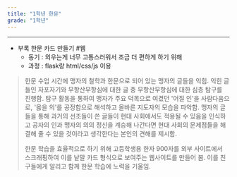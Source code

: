 ```yaml
---
title: "1학년 한문"
grade: "1학년"
---
```


---

- 부록 한문 카드 만들기 #웹
  - 동기 : 외우는게 너무 고통스러워서 조금 더 편하게 하기 위해
  - 과정 : flask랑 html/css/js 이용

> 한문 수업 시간에 맹자의 철학과 한문으로 되어 있는 맹자의 글들을 익힘. 익힌 글들인 자포자기와 무항산무항심에 대한 글 중 무항산무항심에 대한 심층 탐구를 진행함. 탐구 활동을 통하여 맹자가 주요 덕목으로 여겼던 '어질 인'을 사람다움으로, '옳을 의'를 공정함으로 해석하고 올바른 지도자의 모습을 파악함. 맹자의 글들을 통해 과거의 선조들이 쓴 글들이 현대 사회에서도 적용될 수 있음을 인식하고 공자의 인과 맹자의 의의 정신을 계승해 나간다면 현대 사회의 문제점들을 해결해 줄 수 있을 것이라고 생각한다는 본인의 견해를 제시함.
>
> 한문 학습을 효율적으로 하기 위해 고등학생용 한자 900자를 외부 사이트에서 스크래핑하여 이를 낱말 카드 형식으로 보여주는 웹사이트를 만들어 봄. 이를 친구들에게 알리고 함께 한문 학습에 노력을 기울임.
